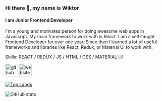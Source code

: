 ### Hi there 👋, my name is Wiktor
#### I am Junior Frontend Developer
I'm a young and motivated person for doing awesome web apps in Javascript. My main framework to work with is React. I am a self-taught Frontend Developer for over one year. Since then I learned a lot of useful frameworks and libraries like React, Redux, or Material UI to work with.

Skills: REACT / REDUX  / JS / HTML / CSS / MATERIAL UI

[<img src='https://cdn.jsdelivr.net/npm/simple-icons@3.0.1/icons/github.svg' alt='github' height='40'>](https://github.com/victorowsky)  [<img src='https://cdn.jsdelivr.net/npm/simple-icons@3.0.1/icons/icloud.svg' alt='website' height='40'>](https://legga.pl/)  

[![Top Langs](https://github-readme-stats.vercel.app/api/top-langs/?username=victorowsky)](https://github.com/anuraghazra/github-readme-stats)

![GitHub stats](https://github-readme-stats.vercel.app/api?username=victorowsky&show_icons=true)  

